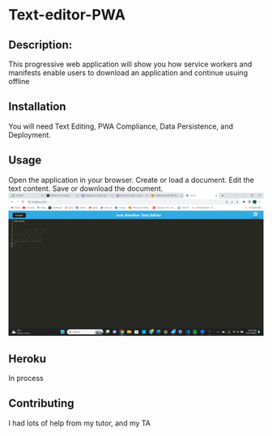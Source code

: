 # Text-editor-PWA
## Description:
This progressive web application will show you how service workers and manifests enable users to download an application and continue usuing offline

## Installation
You will need Text Editing, PWA Compliance, Data Persistence, and Deployment. 

## Usage 
Open the application in your browser.
Create or load a document.
Edit the text content.
Save or download the document.
![Alt text](image.png)

## Heroku 
In process 

## Contributing
I had lots of help from my tutor, and my TA